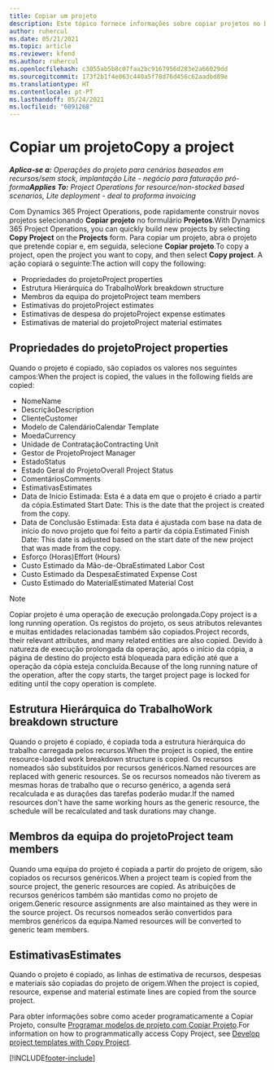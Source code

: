 ```yaml
---
title: Copiar um projeto
description: Este tópico fornece informações sobre copiar projetos no Dynamics 365 Project Operations.
author: ruhercul
ms.date: 05/21/2021
ms.topic: article
ms.reviewer: kfend
ms.author: ruhercul
ms.openlocfilehash: c3055ab5b8c07faa2bc9167956d283e2a66029dd
ms.sourcegitcommit: 173f2b1f4e063c440a5f78d76d456c62aadbd89e
ms.translationtype: HT
ms.contentlocale: pt-PT
ms.lasthandoff: 05/24/2021
ms.locfileid: "6091268"
---
```

# <a name="copy-a-project"></a><span data-ttu-id="b17cb-103">Copiar um projeto</span><span class="sxs-lookup"><span data-stu-id="b17cb-103">Copy a project</span></span>

<span data-ttu-id="b17cb-104">_**Aplica-se a:** Operações do projeto para cenários baseados em recursos/sem stock, implantação Lite - negócio para faturação pró-forma_</span><span class="sxs-lookup"><span data-stu-id="b17cb-104">_**Applies To:** Project Operations for resource/non-stocked based scenarios, Lite deployment - deal to proforma invoicing_</span></span>

<span data-ttu-id="b17cb-105">Com Dynamics 365 Project Operations, pode rapidamente construir novos projetos selecionando **Copiar projeto** no formulário **Projetos**.</span><span class="sxs-lookup"><span data-stu-id="b17cb-105">With Dynamics 365 Project Operations, you can quickly build new projects by selecting **Copy Project** on the **Projects** form.</span></span> <span data-ttu-id="b17cb-106">Para copiar um projeto, abra o projeto que pretende copiar e, em seguida, selecione **Copiar projeto**.</span><span class="sxs-lookup"><span data-stu-id="b17cb-106">To copy a project, open the project you want to copy, and then select **Copy project**.</span></span> <span data-ttu-id="b17cb-107">A ação copiará o seguinte:</span><span class="sxs-lookup"><span data-stu-id="b17cb-107">The action will copy the following:</span></span>

- <span data-ttu-id="b17cb-108">Propriedades do projeto</span><span class="sxs-lookup"><span data-stu-id="b17cb-108">Project properties</span></span> 
- <span data-ttu-id="b17cb-109">Estrutura Hierárquica do Trabalho</span><span class="sxs-lookup"><span data-stu-id="b17cb-109">Work breakdown structure</span></span>
- <span data-ttu-id="b17cb-110">Membros da equipa do projeto</span><span class="sxs-lookup"><span data-stu-id="b17cb-110">Project team members</span></span>
- <span data-ttu-id="b17cb-111">Estimativas do projeto</span><span class="sxs-lookup"><span data-stu-id="b17cb-111">Project estimates</span></span>
- <span data-ttu-id="b17cb-112">Estimativas de despesa do projeto</span><span class="sxs-lookup"><span data-stu-id="b17cb-112">Project expense estimates</span></span>
- <span data-ttu-id="b17cb-113">Estimativas de material do projeto</span><span class="sxs-lookup"><span data-stu-id="b17cb-113">Project material estimates</span></span>

## <a name="project-properties"></a><span data-ttu-id="b17cb-114">Propriedades do projeto</span><span class="sxs-lookup"><span data-stu-id="b17cb-114">Project properties</span></span>

<span data-ttu-id="b17cb-115">Quando o projeto é copiado, são copiados os valores nos seguintes campos:</span><span class="sxs-lookup"><span data-stu-id="b17cb-115">When the project is copied, the values in the following fields are copied:</span></span>

- <span data-ttu-id="b17cb-116">Nome</span><span class="sxs-lookup"><span data-stu-id="b17cb-116">Name</span></span>
- <span data-ttu-id="b17cb-117">Descrição</span><span class="sxs-lookup"><span data-stu-id="b17cb-117">Description</span></span>
- <span data-ttu-id="b17cb-118">Cliente</span><span class="sxs-lookup"><span data-stu-id="b17cb-118">Customer</span></span>
- <span data-ttu-id="b17cb-119">Modelo de Calendário</span><span class="sxs-lookup"><span data-stu-id="b17cb-119">Calendar Template</span></span>
- <span data-ttu-id="b17cb-120">Moeda</span><span class="sxs-lookup"><span data-stu-id="b17cb-120">Currency</span></span>
- <span data-ttu-id="b17cb-121">Unidade de Contratação</span><span class="sxs-lookup"><span data-stu-id="b17cb-121">Contracting Unit</span></span>
- <span data-ttu-id="b17cb-122">Gestor de Projeto</span><span class="sxs-lookup"><span data-stu-id="b17cb-122">Project Manager</span></span>
- <span data-ttu-id="b17cb-123">Estado</span><span class="sxs-lookup"><span data-stu-id="b17cb-123">Status</span></span>
- <span data-ttu-id="b17cb-124">Estado Geral do Projeto</span><span class="sxs-lookup"><span data-stu-id="b17cb-124">Overall Project Status</span></span>
- <span data-ttu-id="b17cb-125">Comentários</span><span class="sxs-lookup"><span data-stu-id="b17cb-125">Comments</span></span>
- <span data-ttu-id="b17cb-126">Estimativas</span><span class="sxs-lookup"><span data-stu-id="b17cb-126">Estimates</span></span>
- <span data-ttu-id="b17cb-127">Data de Início Estimada: Esta é a data em que o projeto é criado a partir da cópia.</span><span class="sxs-lookup"><span data-stu-id="b17cb-127">Estimated Start Date: This is the date that the project is created from the copy.</span></span>
- <span data-ttu-id="b17cb-128">Data de Conclusão Estimada: Esta data é ajustada com base na data de início do novo projeto que foi feito a partir da cópia.</span><span class="sxs-lookup"><span data-stu-id="b17cb-128">Estimated Finish Date: This date is adjusted based on the start date of the new project that was made from the copy.</span></span>
- <span data-ttu-id="b17cb-129">Esforço (Horas)</span><span class="sxs-lookup"><span data-stu-id="b17cb-129">Effort (Hours)</span></span>
- <span data-ttu-id="b17cb-130">Custo Estimado da Mão-de-Obra</span><span class="sxs-lookup"><span data-stu-id="b17cb-130">Estimated Labor Cost</span></span>
- <span data-ttu-id="b17cb-131">Custo Estimado da Despesa</span><span class="sxs-lookup"><span data-stu-id="b17cb-131">Estimated Expense Cost</span></span>
- <span data-ttu-id="b17cb-132">Custo Estimado do Material</span><span class="sxs-lookup"><span data-stu-id="b17cb-132">Estimated Material Cost</span></span>

> [!NOTE]
> <span data-ttu-id="b17cb-133">Copiar projeto é uma operação de execução prolongada.</span><span class="sxs-lookup"><span data-stu-id="b17cb-133">Copy project is a long running operation.</span></span> <span data-ttu-id="b17cb-134">Os registos do projeto, os seus atributos relevantes e muitas entidades relacionadas também são copiados.</span><span class="sxs-lookup"><span data-stu-id="b17cb-134">Project records, their relevant attributes, and many related entities are also copied.</span></span> <span data-ttu-id="b17cb-135">Devido à natureza de execução prolongada da operação, após o início da cópia, a página de destino do projecto está bloqueada para edição até que a operação da cópia esteja concluída.</span><span class="sxs-lookup"><span data-stu-id="b17cb-135">Because of the long running nature of the operation, after the copy starts, the target project page is locked for editing until the copy operation is complete.</span></span>

## <a name="work-breakdown-structure"></a><span data-ttu-id="b17cb-136">Estrutura Hierárquica do Trabalho</span><span class="sxs-lookup"><span data-stu-id="b17cb-136">Work breakdown structure</span></span>

<span data-ttu-id="b17cb-137">Quando o projeto é copiado, é copiada toda a estrutura hierárquica do trabalho carregada pelos recursos.</span><span class="sxs-lookup"><span data-stu-id="b17cb-137">When the project is copied, the entire resource-loaded work breakdown structure is copied.</span></span> <span data-ttu-id="b17cb-138">Os recursos nomeados são substituídos por recursos genéricos.</span><span class="sxs-lookup"><span data-stu-id="b17cb-138">Named resources are replaced with generic resources.</span></span> <span data-ttu-id="b17cb-139">Se os recursos nomeados não tiverem as mesmas horas de trabalho que o recurso genérico, a agenda será recalculada e as durações das tarefas poderão mudar.</span><span class="sxs-lookup"><span data-stu-id="b17cb-139">If the named resources don't have the same working hours as the generic resource, the schedule will be recalculated and task durations may change.</span></span>

## <a name="project-team-members"></a><span data-ttu-id="b17cb-140">Membros da equipa do projeto</span><span class="sxs-lookup"><span data-stu-id="b17cb-140">Project team members</span></span>

<span data-ttu-id="b17cb-141">Quando uma equipa do projeto é copiada a partir do projeto de origem, são copiados os recursos genéricos.</span><span class="sxs-lookup"><span data-stu-id="b17cb-141">When a project team is copied from the source project, the generic resources are copied.</span></span> <span data-ttu-id="b17cb-142">As atribuições de recursos genéricos também são mantidas como no projeto de origem.</span><span class="sxs-lookup"><span data-stu-id="b17cb-142">Generic resource assignments are also maintained as they were in the source project.</span></span> <span data-ttu-id="b17cb-143">Os recursos nomeados serão convertidos para membros genéricos da equipa.</span><span class="sxs-lookup"><span data-stu-id="b17cb-143">Named resources will be converted to generic team members.</span></span>

## <a name="estimates"></a><span data-ttu-id="b17cb-144">Estimativas</span><span class="sxs-lookup"><span data-stu-id="b17cb-144">Estimates</span></span>

<span data-ttu-id="b17cb-145">Quando o projeto é copiado, as linhas de estimativa de recursos, despesas e materiais são copiadas do projeto de origem.</span><span class="sxs-lookup"><span data-stu-id="b17cb-145">When the project is copied, resource, expense and material estimate lines are copied from the source project.</span></span> 

<span data-ttu-id="b17cb-146">Para obter informações sobre como aceder programaticamente a Copiar Projeto, consulte [Programar modelos de projeto com Copiar Projeto](dev-copy-project.md).</span><span class="sxs-lookup"><span data-stu-id="b17cb-146">For information on how to programmatically access Copy Project, see [Develop project templates with Copy Project](dev-copy-project.md).</span></span>


[!INCLUDE[footer-include](../includes/footer-banner.md)]

